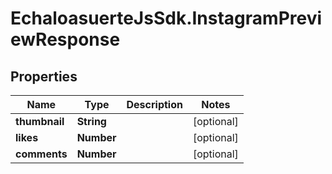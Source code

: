 # EchaloasuerteJsSdk.InstagramPreviewResponse

## Properties

Name | Type | Description | Notes
------------ | ------------- | ------------- | -------------
**thumbnail** | **String** |  | [optional] 
**likes** | **Number** |  | [optional] 
**comments** | **Number** |  | [optional] 


